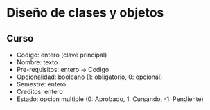 # Diseño de clases y objetos

## Curso

- Codigo: entero (clave principal)
- Nombre: texto
- Pre-requisitos: entero -> Codigo
- Opcionalidad: booleano (1: obligatorio, 0: opcional)
- Semestre: entero
- Creditos:  entero
- Estado: opcion multiple (0: Aprobado, 1: Cursando, -1: Pendiente)
